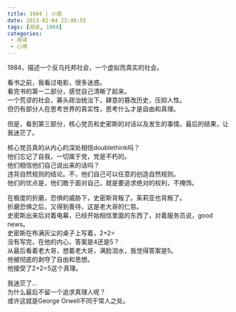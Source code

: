 ```yaml
---
title: 1984 | 小惑
date: 2013-02-04 22:48:55
tags: [阅读, 1984]
categories: 
 - 阅读
 - 心得
---
```

1984，描述一个反乌托邦社会，一个虚拟而真实的社会。

看书之前，我看过电影，很多迷惑。  
看完书的第一二部分，感觉自己清晰了起来。  
一个荒谬的社会，寡头政治统治下，肆意的篡改历史，压抑人性。  
但仍有部分人在思考世界的真实性，思考什么才是自由和真理。

但是，看到第三部分，核心党员和史密斯的对话以及发生的事情，最后的结果，让我迷茫了。

核心党员真的从内心的深处相信doublethink吗？  
他们忘记了自我，一切属于党，党是不朽的。  
他们相信他们自己说出来的话吗？  
违背自然规则的结论。不，他们自己可以任意的创造自然规则。  
他们的优点是，他们敢于面对自己，就是要追求绝对的权利，不掩饰。  

在极度的折磨，恐惧的威胁下，史密斯背叛了。茱莉亚也背叛了。  
折磨恐惧之后，又得到善待，这是老大哥的仁慈。  
史密斯出来后对着电幕，已经开始相信里面的东西了，对着服务员说，good news。  
史密斯在布满灰尘的桌子上写着，2+2=  
没有写完，在他的内心，答案是4还是5？  
从最后看着老大哥，想着老大哥，满脸泪水，我觉得答案是5。  
他被彻底的剥夺了自由和思想。  
他接受了2+2=5这个真理。

我迷茫了...  
为什么最后不留一个追求真理人呢？  
或许这就是George Orwell不同于常人之处。